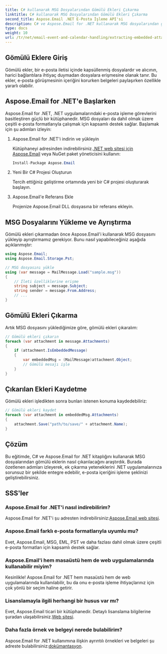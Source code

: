 ```yaml
---
title: C# kullanarak MSG Dosyalarından Gömülü Ekleri Çıkarma
linktitle: C# kullanarak MSG Dosyalarından Gömülü Ekleri Çıkarma
second_title: Aspose.Email .NET E-Posta İşleme API'si
description: C# ve Aspose.Email for .NET kullanarak MSG dosyalarından gömülü ekleri nasıl çıkaracağınızı öğrenin. Kaynak kodu örnekleri içeren kapsamlı bir kılavuz.
type: docs
weight: 10
url: /tr/net/email-event-and-calendar-handling/extracting-embedded-attachments-from-msg-files-using-csharp/
---
```


## Gömülü Eklere Giriş

Gömülü ekler, bir e-posta iletisi içinde kapsüllenmiş dosyalardır ve alıcının, harici bağlantılara ihtiyaç duymadan dosyalara erişmesine olanak tanır. Bu ekler, e-posta görüşmesinin içeriğini korurken belgeleri paylaşırken özellikle yararlı olabilir.

## Aspose.Email for .NET'e Başlarken

Aspose.Email for .NET, .NET uygulamalarındaki e-posta işleme görevlerini basitleştiren güçlü bir kütüphanedir. MSG dosyaları da dahil olmak üzere çeşitli e-posta formatlarıyla çalışmak için kapsamlı destek sağlar. Başlamak için şu adımları izleyin:

1. Aspose.Email for .NET'i indirin ve yükleyin

    Kütüphaneyi adresinden indirebilirsiniz.[.NET web sitesi için Aspose.Email](https://releases.aspose.com/email/net) veya NuGet paket yöneticisini kullanın:
   
   ```csharp
   Install-Package Aspose.Email
   ```

2. Yeni Bir C# Projesi Oluşturun

   Tercih ettiğiniz geliştirme ortamında yeni bir C# projesi oluşturarak başlayın.

3. Aspose.Email'e Referans Ekle

   Projenize Aspose.Email DLL dosyasına bir referans ekleyin.

## MSG Dosyalarını Yükleme ve Ayrıştırma

Gömülü ekleri çıkarmadan önce Aspose.Email'i kullanarak MSG dosyasını yükleyip ayrıştırmamız gerekiyor. Bunu nasıl yapabileceğiniz aşağıda açıklanmıştır:

```csharp
using Aspose.Email;
using Aspose.Email.Storage.Pst;

// MSG dosyasını yükle
using (var message = MailMessage.Load("sample.msg"))
{
    // İleti özelliklerine erişme
    string subject = message.Subject;
    string sender = message.From.Address;
    // ...
}
```

## Gömülü Ekleri Çıkarma

Artık MSG dosyasını yüklediğimize göre, gömülü ekleri çıkaralım:

```csharp
// Gömülü ekleri çıkarın
foreach (var attachment in message.Attachments)
{
    if (attachment.IsEmbeddedMessage)
    {
        var embeddedMsg = (MailMessage)attachment.Object;
        // Gömülü mesajı işle
    }
}
```

## Çıkarılan Ekleri Kaydetme

Gömülü ekleri işledikten sonra bunları istenen konuma kaydedebiliriz:

```csharp
// Gömülü ekleri kaydet
foreach (var attachment in embeddedMsg.Attachments)
{
    attachment.Save("path/to/save/" + attachment.Name);
}
```

## Çözüm

Bu eğitimde, C# ve Aspose.Email for .NET kitaplığını kullanarak MSG dosyalarından gömülü eklerin nasıl çıkarılacağını araştırdık. Burada özetlenen adımları izleyerek, ek çıkarma yeteneklerini .NET uygulamalarınıza sorunsuz bir şekilde entegre edebilir, e-posta içeriğini işleme şeklinizi geliştirebilirsiniz.

## SSS'ler

### Aspose.Email for .NET'i nasıl indirebilirim?

Aspose.Email for .NET'i şu adresten indirebilirsiniz:[Aspose.Email web sitesi](https://releases.aspose.com/email/net).

### Aspose.Email farklı e-posta formatlarıyla uyumlu mu?

Evet, Aspose.Email, MSG, EML, PST ve daha fazlası dahil olmak üzere çeşitli e-posta formatları için kapsamlı destek sağlar.

### Aspose.Email'i hem masaüstü hem de web uygulamalarında kullanabilir miyim?

Kesinlikle! Aspose.Email for .NET hem masaüstü hem de web uygulamalarında kullanılabilir, bu da onu e-posta işleme ihtiyaçlarınız için çok yönlü bir seçim haline getirir.

### Lisanslamayla ilgili herhangi bir husus var mı?

 Evet, Aspose.Email ticari bir kütüphanedir. Detaylı lisanslama bilgilerine şuradan ulaşabilirsiniz.[Web sitesi](https://purchase.aspose.com).

### Daha fazla örnek ve belgeyi nerede bulabilirim?

 Aspose.Email for .NET kullanımına ilişkin ayrıntılı örnekleri ve belgeleri şu adreste bulabilirsiniz:[dokümantasyon](https://reference.aspose.com/email/net).